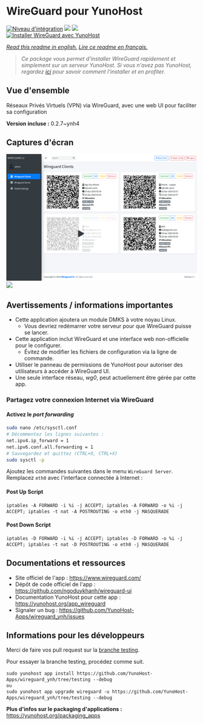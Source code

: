 # WireGuard pour YunoHost

[![Niveau d'intégration](https://dash.yunohost.org/integration/wireguard.svg)](https://dash.yunohost.org/appci/app/wireguard) ![](https://ci-apps.yunohost.org/ci/badges/wireguard.status.svg) ![](https://ci-apps.yunohost.org/ci/badges/wireguard.maintain.svg)  
[![Installer WireGuard avec YunoHost](https://install-app.yunohost.org/install-with-yunohost.svg)](https://install-app.yunohost.org/?app=wireguard)

*[Read this readme in english.](./README.md)*
*[Lire ce readme en français.](./README_fr.md)*

> *Ce package vous permet d'installer WireGuard rapidement et simplement sur un serveur YunoHost.
Si vous n'avez pas YunoHost, regardez [ici](https://yunohost.org/#/install) pour savoir comment l'installer et en profiter.*

## Vue d'ensemble

Réseaux Privés Virtuels (VPN) via WireGuard, avec une web UI pour faciliter sa configuration

**Version incluse :** 0.2.7~ynh4



## Captures d'écran

![](./doc/screenshots/screenshot.png)
![](./doc/screenshots/screenshot.png:Zone.Identifier)

## Avertissements / informations importantes

* Cette application ajoutera un module DMKS à votre noyau Linux.
  * Vous devriez redémarrer votre serveur pour que WireGuard puisse se lancer.
* Cette application inclut WireGuard et une interface web non-officielle pour le configurer.
  * Évitez de modifier les fichiers de configuration via la ligne de commande.
* Utiliser le panneau de permissions de YunoHost pour autoriser des utilisateurs à accéder à WireGuard UI.
* Une seule interface réseau, *wg0*, peut actuellement être gérée par cette app.

### Partagez votre connexion Internet via WireGuard

#### Activez le *port forwarding*

```bash
sudo nano /etc/sysctl.conf
# Décommentez les lignes suivantes :
net.ipv4.ip_forward = 1
net.ipv6.conf.all.forwarding = 1
# Sauvegardez et quittez (CTRL+O, CTRL+X)
sudo sysctl -p
```

Ajoutez les commandes suivantes dans le menu `WireGuard Server`. Remplacez `eth0` avec l'interface connectée à Internet :

#### Post Up Script
```
iptables -A FORWARD -i %i -j ACCEPT; iptables -A FORWARD -o %i -j ACCEPT; iptables -t nat -A POSTROUTING -o eth0 -j MASQUERADE
```

#### Post Down Script
```
iptables -D FORWARD -i %i -j ACCEPT; iptables -D FORWARD -o %i -j ACCEPT; iptables -t nat -D POSTROUTING -o eth0 -j MASQUERADE
```


## Documentations et ressources

* Site officiel de l'app : https://www.wireguard.com/
* Dépôt de code officiel de l'app : https://github.com/ngoduykhanh/wireguard-ui
* Documentation YunoHost pour cette app : https://yunohost.org/app_wireguard
* Signaler un bug : https://github.com/YunoHost-Apps/wireguard_ynh/issues

## Informations pour les développeurs

Merci de faire vos pull request sur la [branche testing](https://github.com/YunoHost-Apps/wireguard_ynh/tree/testing).

Pour essayer la branche testing, procédez comme suit.
```
sudo yunohost app install https://github.com/YunoHost-Apps/wireguard_ynh/tree/testing --debug
ou
sudo yunohost app upgrade wireguard -u https://github.com/YunoHost-Apps/wireguard_ynh/tree/testing --debug
```

**Plus d'infos sur le packaging d'applications :** https://yunohost.org/packaging_apps